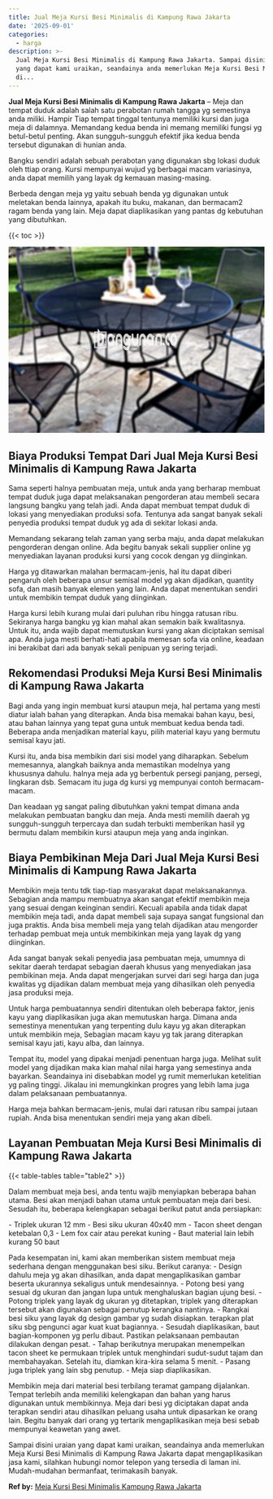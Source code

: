 ```yaml
---
title: Jual Meja Kursi Besi Minimalis di Kampung Rawa Jakarta
date: '2025-09-01'
categories:
  - harga
description: >-
  Jual Meja Kursi Besi Minimalis di Kampung Rawa Jakarta. Sampai disini uraian
  yang dapat kami uraikan, seandainya anda memerlukan Meja Kursi Besi Minimalis
  di...
---
```


**Jual Meja Kursi Besi Minimalis di Kampung Rawa Jakarta** – Meja dan tempat duduk adalah salah satu perabotan rumah tangga yg semestinya anda miliki. Hampir Tiap tempat tinggal tentunya memiliki kursi dan juga meja di dalamnya. Memandang kedua benda ini memang memiliki fungsi yg betul-betul penting. Akan sungguh-sungguh efektif jika kedua benda tersebut digunakan di hunian anda.

Bangku sendiri adalah sebuah perabotan yang digunakan sbg lokasi duduk oleh ttiap orang. Kursi mempunyai wujud yg berbagai macam variasinya, anda dapat memilih yang layak dg kemauan masing-masing.

Berbeda dengan meja yg yaitu sebuah benda yg digunakan untuk meletakan benda lainnya, apakah itu buku, makanan, dan bermacam2 ragam benda yang lain. Meja dapat diaplikasikan yang pantas dg kebutuhan yang dibutuhkan.

{{< toc >}}

![Jual Meja Kursi Besi Minimalis di Kampung Rawa Jakarta](/images/jual-meja-besi-murah27.png)

## Biaya Produksi Tempat Dari Jual Meja Kursi Besi Minimalis di Kampung Rawa Jakarta

Sama seperti halnya pembuatan meja, untuk anda yang berharap membuat tempat duduk juga dapat melaksanakan pengorderan atau membeli secara langsung bangku yang telah jadi. Anda dapat membuat tempat duduk di lokasi yang menyediakan produksi sofa. Tentunya ada sangat banyak sekali penyedia produksi tempat duduk yg ada di sekitar lokasi anda.

Memandang sekarang telah zaman yang serba maju, anda dapat melakukan pengorderan dengan online. Ada begitu banyak sekali supplier online yg menyediakan layanan produksi kursi yang cocok dengan yg diinginkan.

Harga yg ditawarkan malahan bermacam-jenis, hal itu dapat diberi pengaruh oleh beberapa unsur semisal model yg akan dijadikan, quantity sofa, dan masih banyak elemen yang lain. Anda dapat menentukan sendiri untuk membikin tempat duduk yang diinginkan.

Harga kursi lebih kurang mulai dari puluhan ribu hingga ratusan ribu. Sekiranya harga bangku yg kian mahal akan semakin baik kwalitasnya. Untuk itu, anda wajib dapat memutuskan kursi yang akan diciptakan semisal apa. Anda juga mesti berhati-hati apabila memesan sofa via online, keadaan ini berakibat dari ada banyak sekali penipuan yg sering terjadi.

## Rekomendasi Produksi Meja Kursi Besi Minimalis di Kampung Rawa Jakarta

Bagi anda yang ingin membuat kursi ataupun meja, hal pertama yang mesti diatur ialah bahan yang diterapkan. Anda bisa memakai bahan kayu, besi, atau bahan lainnya yang tepat guna untuk membuat kedua benda tadi. Beberapa anda menjadikan material kayu, pilih material kayu yang bermutu semisal kayu jati.

Kursi itu, anda bisa membikin dari sisi model yang diharapkan. Sebelum memesannya, alangkah baiknya anda memastikan modelnya yang khususnya dahulu. halnya meja ada yg berbentuk persegi panjang, persegi, lingkaran dsb. Semacam itu juga dg kursi yg mempunyai contoh bermacam-macam.

Dan keadaan yg sangat paling dibutuhkan yakni tempat dimana anda melakukan pembuatan bangku dan meja. Anda mesti memilih daerah yg sungguh-sungguh terpercaya dan sudah terbukti memberikan hasil yg bermutu dalam membikin kursi ataupun meja yang anda inginkan.

## Biaya Pembikinan Meja Dari Jual Meja Kursi Besi Minimalis di Kampung Rawa Jakarta

Membikin meja tentu tdk tiap-tiap masyarakat dapat melaksanakannya. Sebagian anda mampu membuatnya akan sangat efektif membikin meja yang sesuai dengan keinginan sendiri. Kecuali apabila anda tidak dapat membikin meja tadi, anda dapat membeli saja supaya sangat fungsional dan juga praktis. Anda bisa membeli meja yang telah dijadikan atau mengorder terhadap pembuat meja untuk membikinkan meja yang layak dg yang diinginkan.

Ada sangat banyak sekali penyedia jasa pembuatan meja, umumnya di sekitar daerah terdapat sebagian daerah khusus yang menyediakan jasa pembikinan meja. Anda dapat mengerjakan survei dari segi harga dan juga kwalitas yg dijadikan dalam membuat meja yang dihasilkan oleh penyedia jasa produksi meja.

Untuk harga pembuatannya sendiri ditentukan oleh beberapa faktor, jenis kayu yang diaplikasikan juga akan memutuskan harga. Dimana anda semestinya menentukan yang terpenting dulu kayu yg akan diterapkan untuk membikin meja, Sebagian macam kayu yg tak jarang diterapkan semisal kayu jati, kayu alba, dan lainnya.

Tempat itu, model yang dipakai menjadi penentuan harga juga. Melihat sulit model yang dijadikan maka kian mahal nilai harga yang semestinya anda bayarkan. Seandainya ini disebabkan model yg rumit memerlukan ketelitian yg paling tinggi. Jikalau ini memungkinkan progres yang lebih lama juga dalam pelaksanaan pembuatannya.

Harga meja bahkan bermacam-jenis, mulai dari ratusan ribu sampai jutaan rupiah. Anda bisa menentukan sendiri meja yang akan dibeli.

## Layanan Pembuatan Meja Kursi Besi Minimalis di Kampung Rawa Jakarta

{{< table-tables table="table2" >}}

Dalam membuat meja besi, anda tentu wajib menyiapkan beberapa bahan utama. Besi akan menjadi bahan utama untuk pembuatan meja dari besi. Sesudah itu, beberapa kelengkapan sebagai berikut patut anda persiapkan:

\- Triplek ukuran 12 mm - Besi siku ukuran 40x40 mm - Tacon sheet dengan ketebalan 0,3 - Lem fox cair atau perekat kuning - Baut material lain lebih kurang 50 baut

Pada kesempatan ini, kami akan memberikan sistem membuat meja sederhana dengan menggunakan besi siku. Berikut caranya: - Design dahulu meja yg akan dihasilkan, anda dapat mengaplikasikan gambar beserta ukurannya sekaligus untuk mendesainnya. - Potong besi yang sesuai dg ukuran dan jangan lupa untuk menghaluskan bagian ujung besi. - Potong triplek yang layak dg ukuran yg ditetapkan, triplek yang diterapkan tersebut akan digunakan sebagai penutup kerangka nantinya. - Rangkai besi siku yang layak dg design gambar yg sudah disiapkan. terapkan plat siku sbg pengunci agar kuat kuat bagiannya. - Sesudah diaplikasikan, baut bagian-komponen yg perlu dibaut. Pastikan pelaksanaan pembautan dilakukan dengan pesat. - Tahap berikutnya merupakan menempelkan tacon sheet ke permukaan triplek untuk menghindari sudut-sudut tajam dan membahayakan. Setelah itu, diamkan kira-kira selama 5 menit. - Pasang juga triplek yang lain sbg penutup. - Meja siap diaplikasikan.

Membikin meja dari material besi terbilang teramat gampang dijalankan. Tempat terlebih anda memiliki kelengkapan dan bahan yang harus digunakan untuk membikinnya. Meja dari besi yg diciptakan dapat anda terapkan sendiri atau dihasilkan peluang usaha untuk dipasarkan ke orang lain. Begitu banyak dari orang yg tertarik mengaplikasikan meja besi sebab mempunyai keawetan yang awet.

Sampai disini uraian yang dapat kami uraikan, seandainya anda memerlukan Meja Kursi Besi Minimalis di Kampung Rawa Jakarta dapat mengaplikasikan jasa kami, silahkan hubungi nomor telepon yang tersedia di laman ini. Mudah-mudahan bermanfaat, terimakasih banyak.

**Ref by:** [Meja Kursi Besi Minimalis Kampung Rawa Jakarta](https://id.wikipedia.org/wiki/Meja)
